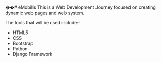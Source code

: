 ��#   e M o b i l i s 
 
This is a Web Development Journey focused on creating dynamic web pages and web system.

The tools that will be used include:- 
- HTML5
- CSS
- Bootstrap
- Python
- Django Framework 
